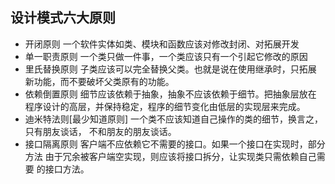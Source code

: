 ## 设计模式六大原则

- 开闭原则
    一个软件实体如类、模块和函数应该对修改封闭、对拓展开发
- 单一职责原则
    一个类只做一件事，一个类应该只有一个引起它修改的原因
- 里氏替换原则
    子类应该可以完全替换父类。也就是说在使用继承时，只拓展
新功能，而不要破坏父类原有的功能。
- 依赖倒置原则
    细节应该依赖于抽象，抽象不应该依赖于细节。把抽象层放在
程序设计的高层，并保持稳定，程序的细节变化由低层的实现层来完成。
- 迪米特法则[最少知道原则]
    一个类不应该知道自己操作的类的细节，换言之，只有朋友谈话，
不和朋友的朋友谈话。
- 接口隔离原则
    客户端不应依赖它不需要的接口。如果一个接口在实现时，部分方法
由于冗余被客户端空实现，则应该将接口拆分，让实现类只需依赖自己需要
的接口方法。